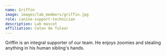 ```yaml
---
name: Griffin
image: images/lab_members/griffin.jpg
role: canine-support-technician
description: Lab mascot
affiliation: Coton de Tulear
---
```


Griffin is an integral supporter of our team. He enjoys zoomies and stealing anything in his human sibling's hands.
